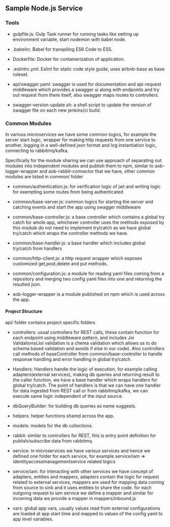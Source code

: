 ## Sample Node.js Service ##


### Tools ###
* gulpfile.js: Gulp Task runner for running tasks like setting up environment variable, start nodemon with babel node.

* .babelrc: Babel for transpiling ES6 Code to ES5.

* Dockerfile: Docker for containerization of application.

* .eslintrc.yml: Eslint for static code style guide, uses airbnb-base as base ruleset.

* api/swagger.yaml: swagger is used for documentation and api-request middleware which provides a swagger ui along with endpoints and try out request from there itself, also swagger maps routes to controllers.

* swagger-version-update.sh: a shell script to update the version of swagger file on each new jenkins/ci build.

### Common Modules ###

In various microservices we have some common logics, for example the server start logic, wrapper for making http requests from one service to another, logging in a well-defined json format and log instantiation logic, connecting to rabbitmq/kafka.

Specifically for the module sharing we can use approach of separating out modules into independent modules and publish them to npm, similar to aob-logger-wrapper and aob-rabbit-connector that we have, other common modules are listed in common/ folder

* common/authentication.js: for verification logic of jwt and writing logic for exempting some routes from being authenticated

* common/base-server.js: common logics for starting the server and catching events and start the app using swagger middleware

* common/base-controller.js: a base controller which contains a global try catch for whole app, whichever controller uses the methods exposed by this module do not need to implement try/catch as we have global try/catch which wraps the controller methods we have.

* common/base-handler.js: a base handler which includes global try/catch from handlers

* common/http-client.js: a http request wrapper which exposes customized get,post,delete and put methods.

* common/configuration.js: a module for reading yaml files coming from a repository and merging two config yaml files into one and returning the resulted json.

* aob-logger-wrapper is a module published on npm which is used across the app.

#### Project Structure ####

api/ folder contains project specific folders

* controllers: usual controllers for REST calls, these contain function for each endpoint using middleware pattern, and includes Joi Validations(Joi validation is a chema validation which allows us to do schema based validation and avoids if else in our code). Also controllers call methods of baseController from common/base-controller to handle response handling and error handling in global try/catch.

* Handlers: Handlers handle the logic of execution, for example calling adapters(external services), making db queries and returning result to the caller function, we have a base handler which wraps handlers for global try/catch.
The point of handlers is that we can have one handler for data ingested from REST call or from rabbitmq/kafka, we can execute same logic independent of the input source.

* dbQueryBuilder: for building db queries as name suggests.

* helpers: helper functions shared across the app.

* models: models for the db collections.

* rabbit: similar to controllers for REST, this is entry point definition for publish/subscribe data from rabbitmq.

* service: in microservices we have various services and hence we defined one folder for each service, for example service/iam => identityaccessmanagementservice related logics

* service/iam: for interacting with other services we have concept of adapters, entities and mappers, adapters contain the logic for request related to external services, mappers are used for mapping data coming from source to sink and it uses entities to share the code. for each outgoing request to iam service we define a mapper and similar for incoming data we provide a mapper in mappers/inbound.js

* vars: global app vars, usually values read from external configurations are loaded at app start time and mapped to values of the config yaml to app level variables.




